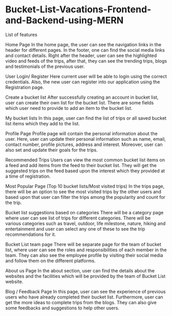 # Bucket-List-Vacations-Frontend-and-Backend-using-MERN

List of features


Home Page
In the home page, the user can see the navigation links in the header for different pages. In the footer, one can find the social media links and contact details. Right after the header, user can see the highlighted video and feeds of the trips, after that, they can see the trending trips, blogs and testimonials of the previous user.

User Login/ Register
Here current user will be able to login using the correct credentials. Also, the new user can register into our application using the Registration page.

Create a bucket list
After successfully creating an account in bucket list, user can create their own list for the bucket list. There are some fields which user need to provide to add an item to the bucket list.

My bucket lists
In this page, user can find the list of trips or all saved bucket list items which they add to the list.

Profile Page
Profile page will contain the personal information about the user. Here, user can update their personal information such as name, email, contact number, profile pictures, address and interest. Moreover, user can also set and update their goals for the trips.

Recommended Trips
Users can view the most common bucket list items on a feed and add items from the feed to their bucket list. They will get the suggested trips on the feed based upon the interest which they provided at a time of registration.

Most Popular Page (Top 10 bucket lists/Most visited trips)
In the trips page, there will be an option to see the most visited trips by the other users and based upon that user can filter the trips among the popularity and count for the trip.

Bucket list suggestions based on categories
There will be a category page where user can see list of trips for different categories. There will be various categories such as travel, outdoor, life milestone, nature, hiking and entertainment and user can select any one of these to see the trip recommendations for it.

Bucket List team page
There will be separate page for the team of bucket list, where user can see the roles and responsibilities of each member in the team. They can also see the employee profile by visiting their social media and follow them on the different platforms.

About us Page
In the about section, user can find the details about the websites and the facilities which will be provided by the team of Bucket List website.

Blog / Feedback Page
In this page, user can see the experience of previous users who have already completed their bucket list. Furthermore, user can get the more ideas to complete trips from the blogs. They can also give some feedbacks and suggestions to help other users.
